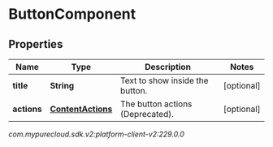 # ButtonComponent


## Properties

| Name | Type | Description | Notes |
| ------------ | ------------- | ------------- | ------------- |
| **title** | **String** | Text to show inside the button. |  [optional] |
| **actions** | [**ContentActions**](ContentActions) | The button actions (Deprecated). |  [optional] |




_com.mypurecloud.sdk.v2:platform-client-v2:229.0.0_
